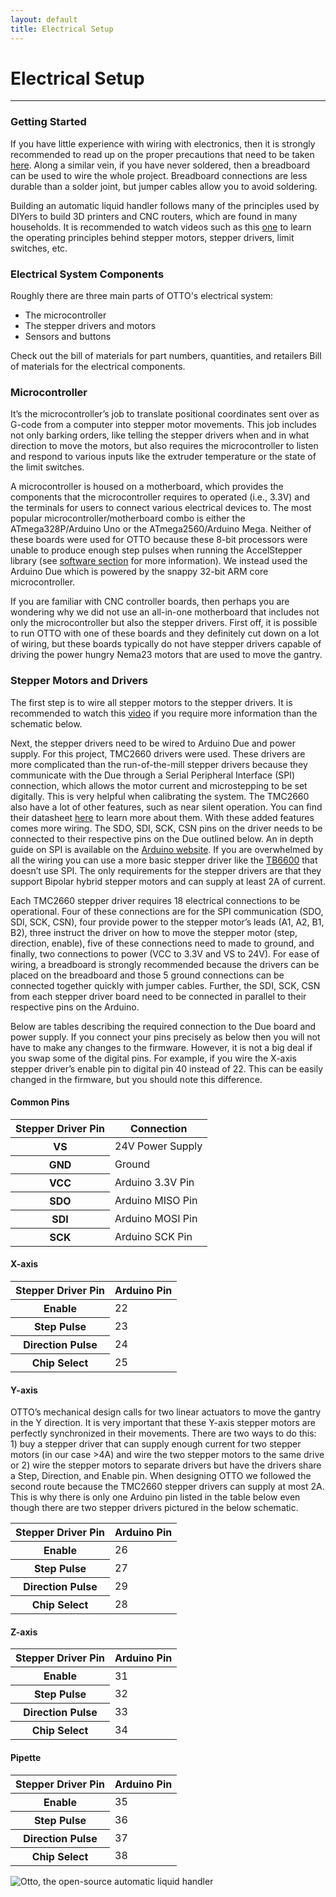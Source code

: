 ```yaml
---
layout: default
title: Electrical Setup
---
```

# <i class="fad fa-outlet"></i> Electrical Setup
---
### <i class="fas fa-play-circle"></i> Getting Started 
If you have little experience with wiring with electronics, then it is strongly recommended to read up on the proper precautions that need to be taken [here](https://electrical-engineering-portal.com/21-safety-rules-for-working-with-electrical-equipment). Along a similar vein, if you have never soldered, then a breadboard can be used to wire the whole project. Breadboard connections are less durable than a solder joint, but jumper cables allow you to avoid soldering.

Building an automatic liquid handler follows many of the principles used by DIYers to build 3D printers and CNC routers, which are found in many households. It is recommended to watch videos such as this [one](https://youtu.be/qub5chyIQ0s) to learn the operating principles behind stepper motors, stepper drivers, limit switches, etc. 

### <i class="fas fa-plug"></i> Electrical System Components
Roughly there are three main parts of OTTO's electrical system:
- The microcontroller
- The stepper drivers and motors
- Sensors and buttons

Check out the bill of materials for part numbers, quantities, and retailers <i class="fas fa-list-ol"></i> Bill of materials for the electrical components. 

### <i class="fas fa-microchip"></i> Microcontroller

It’s the microcontroller’s job to translate positional coordinates sent over as G-code from a computer into stepper motor movements. This job includes not only barking orders, like telling the stepper drivers when and in what direction to move the motors, but also requires the microcontroller to listen and respond to various inputs like the extruder temperature or the state of the limit switches.

A microcontroller is housed on a motherboard, which provides the components that the microcontroller requires to operated (i.e., 3.3V) and the terminals for users to connect various electrical devices to. The most popular microcontroller/motherboard combo is either the ATmega328P/Arduino Uno or the ATmega2560/Arduino Mega. Neither of these boards were used for OTTO because these 8-bit processors were unable to produce enough step pulses when running the AccelStepper library (see [software section](https://openliquidhandler.com/software) for more information). We instead used the Arduino Due which is powered by the snappy 32-bit ARM core microcontroller. 

If you are familiar with CNC controller boards, then perhaps you are wondering why we did not use an all-in-one motherboard that includes not only the microcontroller but also the stepper drivers. First off, it is possible to run OTTO with one of these boards and they definitely cut down on a lot of wiring, but these boards typically do not have stepper drivers capable of driving the power hungry Nema23 motors that are used to move the gantry.

### <i class="fad fa-cog"></i> Stepper Motors and Drivers
The first step is to wire all stepper motors to the stepper drivers. It is recommended to watch this [video](https://www.youtube.com/watch?v=IEmGOuMFPKQ) if you require more information than the schematic below.

Next, the stepper drivers need to be wired to Arduino Due and power supply. For this project, TMC2660 drivers were used. These drivers are more complicated than the run-of-the-mill stepper drivers because they communicate with the Due through a Serial Peripheral Interface (SPI) connection, which allows the motor current and microstepping to be set digitally. This is very helpful when calibrating the system. The TMC2660 also have a lot of other features, such as near silent operation. You can find their datasheet [here](https://www.trinamic.com/products/integrated-circuits/details/tmc2660-pa/) to learn more about them. With these added features comes more wiring. The SDO, SDI, SCK, CSN pins on the driver needs to be connected to their respective pins on the Due outlined below. An in depth guide on SPI is available on the [Arduino website](https://www.arduino.cc/en/reference/SPI"). If you are overwhelmed by all the wiring you can use a more basic stepper driver like the [TB6600](https://www.amazon.com/dp/B07B9ZQF5D/ref=cm_sw_em_r_mt_dp_U_AF.KEb8BAKC99) that doesn’t use SPI. The only requirements for the stepper drivers are that they support Bipolar hybrid stepper motors and can supply at least 2A of current.

Each TMC2660 stepper driver requires 18 electrical connections to be operational. Four of these connections are for the SPI communication (SDO, SDI, SCK, CSN), four provide power to the stepper motor’s leads (A1, A2, B1, B2), three instruct the driver on how to move the stepper motor (step, direction, enable), five of these connections need to made to ground, and finally, two connections to power (VCC to 3.3V and VS to 24V). For ease of wiring, a breadboard is strongly recommended because the drivers can be placed on the breadboard and those 5 ground connections can be connected together quickly with jumper cables. Further, the SDI, SCK, CSN from each stepper driver board need to be connected in parallel to their respective pins on the Arduino. 

Below are tables describing the required connection to the Due board and power supply. If you connect your pins precisely as below then you will not have to make any changes to the firmware. However, it is not a big deal if you swap some of the digital pins. For example, if you wire the X-axis stepper driver’s enable pin to digital pin 40 instead of 22. This can be easily changed in the firmware, but you should note this difference. 

#### Common Pins

<table class="table">
  <thead>
    <tr>
      <th scope="col">Stepper Driver Pin</th>
      <th scope="col"> Connection </th>
    </tr>
  </thead>
  <tbody>
    <tr>
      <th scope="row">VS</th>
      <td>24V Power Supply</td>
    </tr>
    <tr>
      <th scope="row">GND</th>
      <td>Ground</td>
    </tr>
    <tr>
      <th scope="row">VCC</th>
      <td>Arduino 3.3V Pin</td>
    </tr>
    <tr>
      <th scope="row">SDO</th>
      <td>Arduino MISO Pin</td>
    </tr>
    <tr>
      <th scope="row">SDI</th>
      <td>Arduino MOSI Pin</td>
    </tr>
    <tr>
      <th scope="row">SCK</th>
      <td>Arduino SCK Pin</td>
    </tr>
  </tbody>
</table>

#### X-axis
<table class="table">
  <thead>
    <tr>
      <th scope="col">Stepper Driver Pin</th>
      <th scope="col">Arduino Pin</th>
    </tr>
  </thead>
  <tbody>
    <tr>
      <th scope="row">Enable</th>
      <td>22</td>
    </tr>
    <tr>
      <th scope="row">Step Pulse</th>
      <td>23</td>
    </tr>
    <tr>
      <th scope="row">Direction Pulse</th>
      <td>24</td>
    </tr>
    <tr>
      <th scope="row">Chip Select</th>
      <td>25</td>
    </tr>
  </tbody>
</table>

#### Y-axis

OTTO’s mechanical design calls for two linear actuators to move the gantry in the Y direction. It is very important that these Y-axis stepper motors are perfectly synchronized in their movements. There are two ways to do this: 1) buy a stepper driver that can supply enough current for two stepper motors (in our case >4A) and wire the two stepper motors to the same drive or 2) wire the stepper motors to separate drivers but have the drivers share a Step, Direction, and Enable pin. When designing OTTO we followed the second route because the TMC2660 stepper drivers can supply at most 2A. This is why there is only one Arduino pin listed in the table below even though there are two stepper drivers pictured in the below schematic. 

<table class="table">
  <thead>
    <tr>
      <th scope="col">Stepper Driver Pin</th>
      <th scope="col">Arduino Pin</th>
    </tr>
  </thead>
  <tbody>
    <tr>
      <th scope="row">Enable</th>
      <td>26</td>
    </tr>
    <tr>
      <th scope="row">Step Pulse</th>
      <td>27</td>
    </tr>
    <tr>
      <th scope="row">Direction Pulse</th>
      <td>29</td>
    </tr>
    <tr>
      <th scope="row">Chip Select</th>
      <td>28</td>
    </tr>
  </tbody>
</table>

#### Z-axis
<table class="table">
  <thead>
    <tr>
      <th scope="col">Stepper Driver Pin</th>
      <th scope="col">Arduino Pin</th>
    </tr>
  </thead>
  <tbody>
    <tr>
      <th scope="row">Enable</th>
      <td>31</td>
    </tr>
    <tr>
      <th scope="row">Step Pulse</th>
      <td>32</td>
    </tr>
    <tr>
      <th scope="row">Direction Pulse</th>
      <td>33</td>
    </tr>
    <tr>
      <th scope="row">Chip Select</th>
      <td>34</td>
    </tr>
  </tbody>
</table>

#### Pipette
<table class="table">
  <thead>
    <tr>
      <th scope="col">Stepper Driver Pin</th>
      <th scope="col">Arduino Pin</th>
    </tr>
  </thead>
  <tbody>
    <tr>
      <th scope="row">Enable</th>
      <td>35</td>
    </tr>
    <tr>
      <th scope="row">Step Pulse</th>
      <td>36</td>
    </tr>
    <tr>
      <th scope="row">Direction Pulse</th>
      <td>37</td>
    </tr>
    <tr>
      <th scope="row">Chip Select</th>
      <td>38</td>
    </tr>
  </tbody>
</table>

![Otto, the open-source automatic liquid handler](../assets/img/electrical/Stepper-Motor-wiring.jpg)
